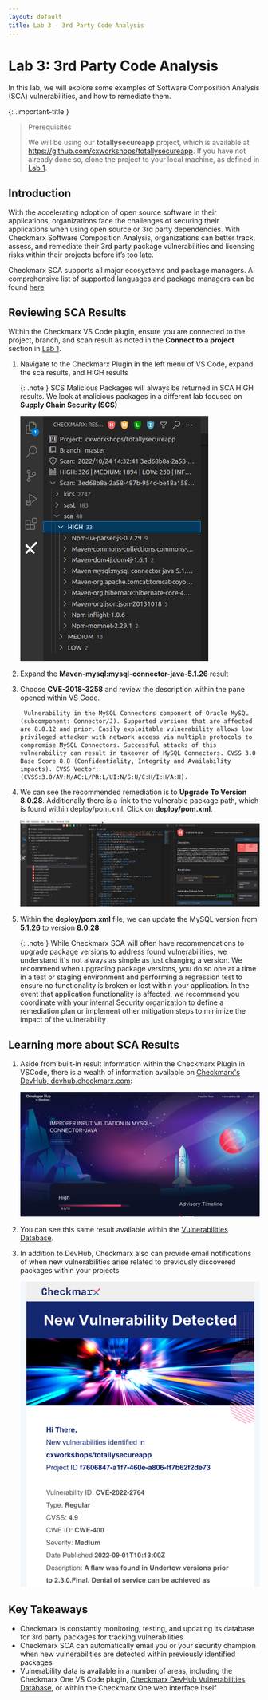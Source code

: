 ```yaml
---
layout: default
title: Lab 3 - 3rd Party Code Analysis
---
```


# Lab 3: 3rd Party Code Analysis
In this lab, we will explore some examples of Software Composition Analysis (SCA) vulnerabilities, and how to remediate them. 

{: .important-title }
> Prerequisites
>
> We will be using our __totallysecureapp__ project, which is available at https://github.com/cxworkshops/totallysecureapp. If you have not already done so, clone the project to your local machine, as defined in [Lab 1](../lab1_setup/).

## Introduction

With the accelerating adoption of open source software in their applications, organizations face the challenges of securing their applications when using open source or 3rd party dependencies.  With Checkmarx Software Composition Analysis, organizations can better track, assess, and remediate their 3rd party package vulnerabilities and licensing risks within their projects before it’s too late.

Checkmarx SCA supports all major ecosystems and package managers.  A comprehensive list of supported languages and package managers can be found [here](https://checkmarx.com/resource/documents/en/34965-117822-supported-languages-and-package-managers.html)  


## Reviewing SCA Results

Within the Checkmarx VS Code plugin, ensure you are connected to the project, branch, and scan result as noted in the __Connect to a project__ section in [Lab 1](../lab1_setup/).

1. Navigate to the Checkmarx Plugin in the left menu of VS Code, expand the sca results, and HIGH results

    {: .note }
    SCS Malicious Packages will always be returned in SCA HIGH results. We look at malicious packages in a different lab focused on __Supply Chain Security (SCS)__

    ![SCA High Results](./assets/images/sca_high_results.png "SCA High Results")

2. Expand the __Maven-mysql:mysql-connector-java-5.1.26__ result

3. Choose __CVE-2018-3258__ and review the description within the pane opened within VS Code.

        Vulnerability in the MySQL Connectors component of Oracle MySQL (subcomponent: Connector/J). Supported versions that are affected are 8.0.12 and prior. Easily exploitable vulnerability allows low privileged attacker with network access via multiple protocols to compromise MySQL Connectors. Successful attacks of this vulnerability can result in takeover of MySQL Connectors. CVSS 3.0 Base Score 8.8 (Confidentiality, Integrity and Availability impacts). CVSS Vector: (CVSS:3.0/AV:N/AC:L/PR:L/UI:N/S:U/C:H/I:H/A:H).

4. We can see the recommended remediation is to __Upgrade To Version 8.0.28__. Additionally there is a link to the vulnerable package path, which is found within deploy/pom.xml.  Click on __deploy/pom.xml__.

    ![SCA MySQL Result](./assets/images/sca_mysql_result.png "SCA MySQL Result")

5.  Within the __deploy/pom.xml__ file, we can update the MySQL version from __5.1.26__ to version __8.0.28__.

    {: .note }
    While Checkmarx SCA will often have recommendations to upgrade package versions to address found vulnerabilities, we understand it's not always as simple as just changing a version.  We recommend when upgrading package versions, you do so one at a time in a test or staging environment and performing a regression test to ensure no functionality is broken or lost within your application.  In the event that application functionality is affected, we recommend you coordinate with your internal Security organization to define a remediation plan or implement other mitigation steps to minimize the impact of the vulnerability

## Learning more about SCA Results

1. Aside from built-in result information within the Checkmarx Plugin in VSCode, there is a wealth of information available on [Checkmarx's DevHub, devhub.checkmarx.com](https://devhub.checkmarx.com):

    ![DevHub](./assets/images/devhub.png "DevHub")

2. You can see this same result available within the [Vulnerabilities Database](https://devhub.checkmarx.com/cve-details/CVE-2018-3258/).

3. In addition to DevHub, Checkmarx also can provide email notifications of when new vulnerabilities arise related to previously discovered packages within your projects

    ![SCA Email](./assets/images/sca_email.png "SCA Email")


## Key Takeaways


- Checkmarx is constantly monitoring, testing, and updating its database for 3rd party packages for tracking vulnerabilities
- Checkmarx SCA can automatically email you or your security champion when new vulnerabilities are detected within previously identified packages
- Vulnerability data is available in a number of areas, including the Checkmarx One VS Code plugin, [Checkmarx DevHub Vulnerabilities Database](https://devhub.checkmarx.com/advisories/), or within the Checkmarx One web interface itself